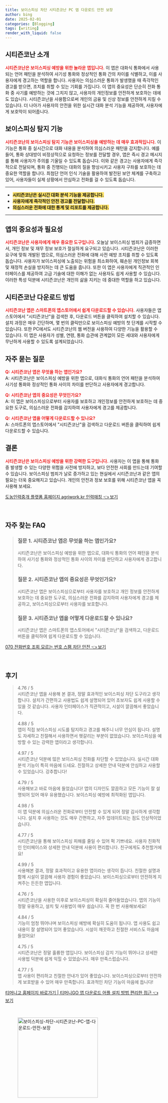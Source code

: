 ```yaml
---
title: 보이스피싱 차단 시티즌코난 PC 앱 다운로드 안전 보장
author: bing
date: 2025-02-01
categories: [Blogging]
tags: [writing]
render_with_liquid: false
---
```



<h2 id='시티즌코난_소개'>시티즌코난 소개</h2>

<p><b><span style="color: #ee2323;">시티즌코난은 보이스피싱 예방을 위한 놀라운 앱입니다.</span></b> 이 앱은 대화식 통화에서 사용되는 언어 패턴을 분석하여 사기성 통화와 정상적인 통화 간의 차이를 식별하고, 이를 사용자에게 경고하는 역할을 합니다. 사용자는 의심스러운 통화가 발생했을 때 즉각적인 경고를 받으면, 조치를 취할 수 있는 기회를 가집니다. 이 앱의 중요성은 단순히 전화 통화 중 사기를 예방하는 것에 그치지 않고, 사용자의 개인정보를 안전하게 보호하는 데에도 있습니다. 시티즌코난을 사용함으로써 개인의 금융 및 신상 정보를 안전하게 지킬 수 있습니다. 더 나아가 사용자의 안전을 위한 실시간 대화 분석 기능을 제공하여, 사용자에게 보호막이 되어줍니다.</p>

<h2 id='보이스피싱_탐지_기능'>보이스피싱 탐지 기능</h2>

<p><b><span style="color: #ee2323;">시티즌코난의 보이스피싱 탐지 기능은 보이스피싱을 예방하는 데 매우 효과적입니다.</span></b> 이 기능은 통화 중 실시간으로 대화 내용을 분석하여 의심스러운 패턴을 감지합니다. 예를 들어, 통화 상대방이 비정상적으로 요청하는 정보를 전달할 경우, 앱은 즉시 경고 메시지를 통해 사용자가 주의를 기울일 수 있도록 돕습니다. 이와 같은 경고는 사용자에게 즉각적으로 전달되며, 통화 중 진행되는 대화의 질을 향상시키고 사용자 구좌를 보호하는 데 중요한 역할을 합니다. 최첨단 언어 인식 기술을 활용하여 발전된 보안 체계를 구축하고 있어, 사용자들이 실제 상황에서 안심하고 전화를 걸 수 있도록 돕습니다.</p>

<hr />

<ul>
    <li><b><span style="background-color: #ffe066;">시티즌코난은 실시간 대화 분석 기능을 제공합니다.</span></b></li>
    <li><b><span style="background-color: #ffe066;">사용자에게 즉각적인 안전 경고를 전달합니다.</span></b></li>
    <li><b><span style="background-color: #ffe066;">의심스러운 전화에 대한 통계 및 리포트를 제공합니다.</span></b></li>
</ul>

<hr />

<h2 id='중요성_및_필요성'>앱의 중요성과 필요성</h2>

<p><b><span style="color: #ee2323;">시티즌코난은 사용자에게 매우 중요한 도구입니다.</span></b> 오늘날 보이스피싱 범죄가 급증하면서, 개인 정보 및 재무 정보 보호가 절실하게 요구되고 있습니다. 시티즌코난은 이러한 요구에 맞춰 개발된 앱으로, 의심스러운 전화에 대해 사전 예방 조치를 취할 수 있도록 돕습니다. 사용자가 보이스피싱에 노출되는 위험을 최소화하여, 훼손된 개인정보 회복 및 재정적 손실을 방지하는 데 큰 도움을 줍니다. 또한 이 앱은 사용자에게 직관적인 인터페이스를 제공하여 고급 기술에 대한 이해가 없는 사용자도 쉽게 사용할 수 있습니다. 이러한 특성 덕분에 시티즌코난은 개인의 삶을 지키는 데 중대한 역할을 하고 있습니다.</p>

<h2 id='다운로드_방법'>시티즌코난 다운로드 방법</h2>

<p><b><span style="color: #ee2323;">시티즌코난 앱은 스마트폰의 앱스토어에서 쉽게 다운로드할 수 있습니다.</span></b> 사용자들은 앱스토어에서 "시티즌코난"을 검색한 후, 다운로드 버튼을 클릭하여 설치할 수 있습니다. 설치 과정은 매우 간단하며, 몇 번의 클릭만으로 보이스피싱 예방의 첫 단계를 시작할 수 있습니다. 또한 PC에서도 시티즌코난의 웹 버전을 사용하여 다양한 기능을 활용할 수 있습니다. 이 앱은 사용자가 성별, 연령, 통화 습관에 관계없이 모든 세대와 사용자에게 무난하게 사용할 수 있도록 설계되었습니다.</p>

<h2 id='자주_묻는_질문'>자주 묻는 질문</h2>

<p><b><span style="color: #ee2323;">Q: 시티즌코난 앱은 무엇을 하는 앱인가요?</span></b><br/>A: 시티즌코난은 보이스피싱 예방을 위한 앱으로, 대화식 통화의 언어 패턴을 분석하여 사기성 통화와 정상적인 통화 사이의 차이를 판단하고 사용자에게 경고합니다.</p>

<p><b><span style="color: #ee2323;">Q: 시티즌코난 앱의 중요성은 무엇인가요?</span></b><br/>A: 이 앱은 보이스피싱으로부터 사용자를 보호하고 개인정보를 안전하게 보호하는 데 중요한 도구로, 의심스러운 전화를 감지하여 사용자에게 경고를 제공합니다.</p>

<p><b><span style="color: #ee2323;">Q: 시티즌코난 앱을 어떻게 다운로드할 수 있나요?</span></b><br/>A: 스마트폰의 앱스토어에서 "시티즌코난"을 검색하고 다운로드 버튼을 클릭하여 쉽게 다운로드할 수 있습니다.</p>

<h2 id='결론'>결론</h2>

<p><b><span style="color: #ee2323;">시티즌코난은 보이스피싱 예방을 위한 강력한 도구입니다.</span></b> 사용자는 이 앱을 통해 통화 중 발생할 수 있는 다양한 위험을 사전에 방지하고, 보다 안전한 사회를 만드는데 기여할 수 있습니다. 보이스피싱 범죄가 날로 증가하고 있는 현실에서 시티즌코난과 같은 앱의 필요는 더욱 중요해지고 있습니다. 개인의 안전과 정보 보호를 위해 시티즌코난 앱을 꼭 사용해 보세요.</p>


<p><a class="click-button" title="도농인력중개 플랫폼 홈페이지 agriwork.kr 인력매칭" href="https://afficreate.github.io/posts/%EB%8F%84%EB%86%8D%EC%9D%B8%EB%A0%A5%EC%A4%91%EA%B0%9C-%ED%94%8C%EB%9E%AB%ED%8F%BC-%ED%99%88%ED%8E%98%EC%9D%B4%EC%A7%80-agriwork.kr-%EC%9D%B8%EB%A0%A5%EB%A7%A4%EC%B9%AD/" rel="dofollow">도농인력중개 플랫폼 홈페이지 agriwork.kr 인력매칭 👈 보기</a></p><br>
<h2 id='자주_찾는_FAQ'>자주 찾는 FAQ</h2>
<div itemscope="" itemtype="https://schema.org/FAQPage"> 
<blockquote> 
<div itemscope="" itemprop="mainEntity" itemtype="https://schema.org/Question"> 
<h3 itemprop="name">질문 1. 시티즌코난 앱은 무엇을 하는 앱인가요?</h3> 
<div itemscope="" itemprop="acceptedAnswer" itemtype="https://schema.org/Answer"> 
<span itemprop="text"> 
<p>시티즌코난은 보이스피싱 예방을 위한 앱으로, 대화식 통화의 언어 패턴을 분석하여 사기성 통화와 정상적인 통화 사이의 차이를 판단하고 사용자에게 경고합니다.</p> 
</span> 
</div> 
</div> 
<div itemscope="" itemprop="mainEntity" itemtype="https://schema.org/Question"> 
<h3 itemprop="name">질문 2. 시티즌코난 앱의 중요성은 무엇인가요?</h3> 
<div itemscope="" itemprop="acceptedAnswer" itemtype="https://schema.org/Answer"> 
<span itemprop="text"> 
<p>시티즌코난 앱은 보이스피싱으로부터 사용자를 보호하고 개인 정보를 안전하게 보호하는 데 중요한 도구로, 의심스러운 전화를 감지하여 사용자에게 경고를 제공하고, 보이스피싱으로부터 사용자를 보호합니다.</p> 
</span> 
</div> 
</div> 
<div itemscope="" itemprop="mainEntity" itemtype="https://schema.org/Question"> 
<h3 itemprop="name">질문 3. 시티즌코난 앱을 어떻게 다운로드할 수 있나요?</h3> 
<div itemscope="" itemprop="acceptedAnswer" itemtype="https://schema.org/Answer"> 
<span itemprop="text"> 
<p>시티즌코난 앱은 스마트폰의 앱스토어에서 "시티즌코난"을 검색하고, 다운로드 버튼을 클릭하여 쉽게 다운로드할 수 있습니다.</p> 
</span> 
</div> 
</div> 
</blockquote> 
</div>
<p><a class="click-button" title="070 전화번호 조회 모르는 번호 스팸 차단 안전" href="https://afficreate.github.io/posts/070-%EC%A0%84%ED%99%94%EB%B2%88%ED%98%B8-%EC%A1%B0%ED%9A%8C-%EB%AA%A8%EB%A5%B4%EB%8A%94-%EB%B2%88%ED%98%B8-%EC%8A%A4%ED%8C%B8-%EC%B0%A8%EB%8B%A8-%EC%95%88%EC%A0%84/" rel="dofollow">070 전화번호 조회 모르는 번호 스팸 차단 안전 👈 보기</a></p><br>
<h2 id='후기'>후기</h2>
<div itemscope itemtype="https://schema.org/Product">
  <blockquote>
  <div itemprop="review" itemscope itemtype="https://schema.org/Review">
      <div itemprop="reviewRating" itemscope itemtype="https://schema.org/Rating"> <span itemprop="ratingValue">4.76</span> / <span itemprop="bestRating">5</span> </div>
      <span itemprop="reviewBody">시티즌코난 앱을 사용해 본 결과, 정말 효과적인 보이스피싱 차단 도구라고 생각합니다. 설치가 간편하고 사용법도 쉽게 설명되어 있어 초보자도 쉽게 사용할 수 있을 것 같습니다. 사용자 인터페이스가 직관적이고, 시설이 깔끔해서 좋았습니다.</span>
  </div>
  <br>
  <div itemprop="review" itemscope itemtype="https://schema.org/Review">
      <div itemprop="reviewRating" itemscope itemtype="https://schema.org/Rating"> <span itemprop="ratingValue">4.88</span> / <span itemprop="bestRating">5</span> </div>
      <span itemprop="reviewBody">앱이 직접 보이스피싱 시도를 탐지하고 경고를 해주니 너무 안심이 됩니다. 설명도 자세하고 친절해서 사용하면서 헷갈리는 부분이 없었습니다. 보이스피싱을 예방할 수 있는 강력한 앱이라고 생각합니다.</span>
  </div>
  <br>
  <div itemprop="review" itemscope itemtype="https://schema.org/Review">
      <div itemprop="reviewRating" itemscope itemtype="https://schema.org/Rating"> <span itemprop="ratingValue">4.97</span> / <span itemprop="bestRating">5</span> </div>
      <span itemprop="reviewBody">시티즌코난 덕분에 많은 보이스피싱 전화를 차단할 수 있었습니다. 실시간 대화 분석 기능이 특히 마음에 드네요. 친절하고 상세한 안내 덕분에 안심하고 사용할 수 있었습니다. 강추합니다!</span>
  </div>
  <br>
  <div itemprop="review" itemscope itemtype="https://schema.org/Review">
      <div itemprop="reviewRating" itemscope itemtype="https://schema.org/Rating"> <span itemprop="ratingValue">4.79</span> / <span itemprop="bestRating">5</span> </div>
      <span itemprop="reviewBody">사용해보고 바로 마음에 들었습니다! 앱의 디자인도 깔끔하고 모든 기능이 잘 설명되어 있어 매우 유용했습니다. 보이스피싱 예방에 최적화된 앱입니다.</span>
  </div>
  <br>
  <div itemprop="review" itemscope itemtype="https://schema.org/Review">
      <div itemprop="reviewRating" itemscope itemtype="https://schema.org/Rating"> <span itemprop="ratingValue">4.98</span> / <span itemprop="bestRating">5</span> </div>
      <span itemprop="reviewBody">이 앱 덕분에 의심스러운 전화로부터 안전할 수 있게 되어 정말 감사하게 생각합니다. 설치 후 사용하는 것도 매우 간편하고, 자주 업데이트되는 점도 인상적이었습니다.</span>
  </div>
  <br>
  <div itemprop="review" itemscope itemtype="https://schema.org/Review">
      <div itemprop="reviewRating" itemscope itemtype="https://schema.org/Rating"> <span itemprop="ratingValue">4.77</span> / <span itemprop="bestRating">5</span> </div>
      <span itemprop="reviewBody">시티즌코난을 통해 보이스피싱 피해를 줄일 수 있어 퍽 기쁘네요. 사용자 친화적인 인터페이스와 상세한 안내 덕분에 사용이 편리합니다. 친구에게도 추천할거에요!</span>
  </div>
  <br>
  <div itemprop="review" itemscope itemtype="https://schema.org/Review">
      <div itemprop="reviewRating" itemscope itemtype="https://schema.org/Rating"> <span itemprop="ratingValue">4.99</span> / <span itemprop="bestRating">5</span> </div>
      <span itemprop="reviewBody">사용해본 결과, 정말 효과적이고 유용한 앱이라는 생각이 듭니다. 친절한 설명과 함께 시설이 깔끔해 사용자 경험이 좋았습니다. 보이스피싱으로부터 안전하게 지켜주는 든든한 앱입니다.</span>
  </div>
  <br>
  <div itemprop="review" itemscope itemtype="https://schema.org/Review">
      <div itemprop="reviewRating" itemscope itemtype="https://schema.org/Rating"> <span itemprop="ratingValue">4.76</span> / <span itemprop="bestRating">5</span> </div>
      <span itemprop="reviewBody">시티즌코난을 사용한 이후로 보이스피싱이 확실히 줄어들었습니다. 앱의 기능이 정말 유용하고, 설치 및 사용법이 매우 쉽습니다. 꼭 한 번 사용해보세요!</span>
  </div>
  <br>
  <div itemprop="review" itemscope itemtype="https://schema.org/Review">
      <div itemprop="reviewRating" itemscope itemtype="https://schema.org/Rating"> <span itemprop="ratingValue">4.84</span> / <span itemprop="bestRating">5</span> </div>
      <span itemprop="reviewBody">기능이 엄청 뛰어나며 보이스피싱 예방에 확실히 도움이 됩니다. 앱 사용도 쉽고 내용이 잘 설명되어 있어 좋았습니다. 시설이 깨끗하고 친절한 서비스도 마음에 들었어요!</span>
  </div>
  <br>
  <div itemprop="review" itemscope itemtype="https://schema.org/Review">
      <div itemprop="reviewRating" itemscope itemtype="https://schema.org/Rating"> <span itemprop="ratingValue">4.75</span> / <span itemprop="bestRating">5</span> </div>
      <span itemprop="reviewBody">시티즌코난은 정말 훌륭한 앱입니다. 보이스피싱 감지 기능이 뛰어나고 상세한 사용법 덕분에 쉽게 익힐 수 있었습니다. 매우 만족스럽습니다.</span>
  </div>
  <br>
  <div itemprop="review" itemscope itemtype="https://schema.org/Review">
      <div itemprop="reviewRating" itemscope itemtype="https://schema.org/Rating"> <span itemprop="ratingValue">4.77</span> / <span itemprop="bestRating">5</span> </div>
      <span itemprop="reviewBody">앱 사용이 편리하고 친절한 안내가 있어 좋았습니다. 보이스피싱으로부터 안전하게 보호받을 수 있어 매우 만족합니다. 효과적인 차단 기능이 마음에 듭니다!</span>
  </div>
  </blockquote>
</div>
<p><a class="click-button" title="티머니고 홈페이지 바로가기 | 티머니GO 앱 다운로드 어플 설치 방법 편리한 접근" href="https://afficreate.github.io/posts/%ED%8B%B0%EB%A8%B8%EB%8B%88%EA%B3%A0-%ED%99%88%ED%8E%98%EC%9D%B4%EC%A7%80-%EB%B0%94%EB%A1%9C%EA%B0%80%EA%B8%B0-%ED%8B%B0%EB%A8%B8%EB%8B%88GO-%EC%95%B1-%EB%8B%A4%EC%9A%B4%EB%A1%9C%EB%93%9C-%EC%96%B4%ED%94%8C-%EC%84%A4%EC%B9%98-%EB%B0%A9%EB%B2%95-%ED%8E%B8%EB%A6%AC%ED%95%9C-%EC%A0%91%EA%B7%BC/" rel="dofollow">티머니고 홈페이지 바로가기 | 티머니GO 앱 다운로드 어플 설치 방법 편리한 접근 👈 보기</a></p><br>
<figure class="image"><img src="https://afficreate.github.io/assets/img/thumbnail/보이스피싱-차단-시티즌코난-PC-앱-다운로드-안전-보장.webp" alt="보이스피싱-차단-시티즌코난-PC-앱-다운로드-안전-보장" width="256" height="256"></figure>